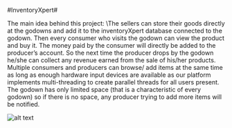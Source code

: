 #InventoryXpert#


The main idea behind this project: \The sellers can store their goods directly at the godowns and add it to the inventoryXpert database connected to the godown. Then every consumer who visits the godown can view the product and buy it. The money paid by the consumer will directly be added to the producer’s account. So the next time the producer drops by the godown he/she can collect any revenue earned from the sale of his/her products. Multiple consumers and producers can browse/ add items at the same time as long as enough hardware input devices are available as our platform implements multi-threading to create parallel threads for all users present. The godown has only limited space (that is a characteristic of every godown) so if there is no space, any producer trying to add more items will be notified. 

![alt text](https://github.com/Shravasti221/JavaFXPartB/blob/master/UMLDiagramImage.jpg)
